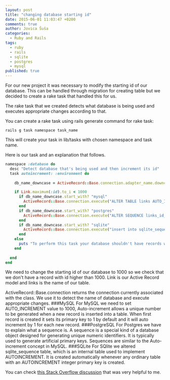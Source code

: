 ```yaml
---
layout: post
title: "changing database starting id"
date: 2015-06-01 11:03:47 +0200
comments: true
author: Jovica Šuša
categories: 
  - Ruby and Rails
tags: 
  - ruby
  - rails
  - sqlite
  - postgres
  - mysql
published: true
---
```


For our new project it was necessary to modify the starting id of our database. This can be handled through migration for creating table but we decided to create a rake task that handled this for us.

The rake task that we created detects what database is being used and executes appropriate changes according to that.

You can create a rake task using rails generate command for rake task:

```
rails g task namespace task_name
```
This will create your task in lib/tasks with chosen namespace and task name.

Here is our task and an explanation that follows.

```ruby
namespace :database do
  desc "Detect database that's being used and then increment its id"
  task autoincrement: :environment do
  
    db_name_downcase = ActiveRecord::Base.connection.adapter_name.downcase

    if Link.maximum(:id).to_i < 1000
      if db_name_downcase.start_with? "mysql"
        ActiveRecord::Base.connection.execute("ALTER TABLE links AUTO_INCREMENT = 1000")
      end
      if db_name_downcase.start_with? "postgres"
        ActiveRecord::Base.connection.execute("ALTER SEQUENCE links_id_seq START with 1000 RESTART;")
      end
      if db_name_downcase.start_with? "sqlite"
        ActiveRecord::Base.connection.execute("insert into sqlite_sequence(name,seq) values('links', 1000)")
      end
    else
      puts "To perform this task your database shouldn't have records with id number higher than 1000"
    end
    
  end
end
```
We need to change the starting id of our database to 1000 so we check that we don't have a record with id higher than 1000. Link is our Active Record model and links is the name of our table.

ActiveRecord::Base.connection returns the connection currently associated with the class. We use it to detect the name of database and execute appropriate changes.
###MySQL
For MySQL we need to set AUTO_INCREMENT value to 1000, Auto-increment allows a unique number to be generated when a new record is inserted into a table. When first record is created it sets its primary key to 1 by default  and it will auto increment by 1 for each new record.
###PostgreSQL
For Postgres we have to explain what a sequence is. A sequence is a special kind of a database object designed for generating unique numeric identifiers. It is typically used to generate artificial primary keys. Sequences are similar to the Auto-increment concept in MySQL.
###SQLite
For SQlite we altered sqlite_sequence table, which is an internal table used to implement AUTOINCREMENT. It is created automatically whenever any ordinary table with an AUTOINCREMENT integer primary key is created.

You can check [this Stack Overflow discussion](http://stackoverflow.com/questions/2075331/change-starting-id-number) that was very helpful to me.

    